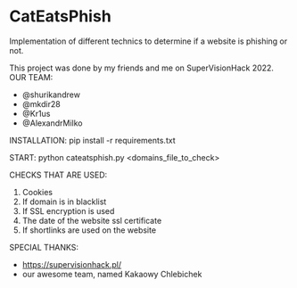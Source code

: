 # CatEatsPhish
Implementation of different technics to determine if a website is phishing or not.

This project was done by my friends and me on SuperVisionHack 2022.
OUR TEAM:
- @shurikandrew
- @mkdir28
- @Kr1us
- @AlexandrMilko

INSTALLATION: pip install -r requirements.txt

START: python cateatsphish.py <domains_file_to_check>

CHECKS THAT ARE USED:
1. Cookies
2. If domain is in blacklist
3. If SSL encryption is used
4. The date of the website ssl certificate
5. If shortlinks are used on the website

SPECIAL THANKS:
- https://supervisionhack.pl/
- our awesome team, named Kakaowy Chlebichek

